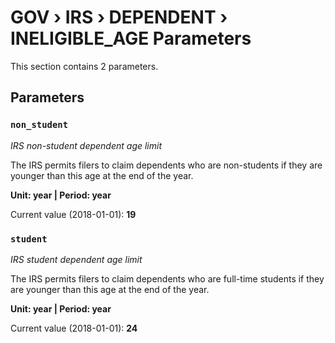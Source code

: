 # GOV › IRS › DEPENDENT › INELIGIBLE_AGE Parameters

This section contains 2 parameters.

## Parameters

### `non_student`
*IRS non-student dependent age limit*

The IRS permits filers to claim dependents who are non-students if they are younger than this age at the end of the year.

**Unit: year | Period: year**

Current value (2018-01-01): **19**


### `student`
*IRS student dependent age limit*

The IRS permits filers to claim dependents who are full-time students if they are younger than this age at the end of the year.

**Unit: year | Period: year**

Current value (2018-01-01): **24**

